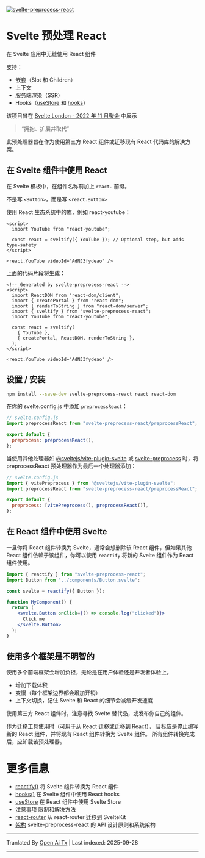 [![svelte-preprocess-react](https://raw.githubusercontent.com/bfanger/svelte-preprocess-react/main/./static/svelte-preprocess-react.svg)](https://www.npmjs.com/package/svelte-preprocess-react)

# Svelte 预处理 React

在 Svelte 应用中无缝使用 React 组件

支持：

- 嵌套（Slot 和 Children）
- 上下文
- 服务端渲染（SSR）
- Hooks（[useStore](https://raw.githubusercontent.com/bfanger/svelte-preprocess-react/main/./docs/useStore.md) 和 [hooks](https://raw.githubusercontent.com/bfanger/svelte-preprocess-react/main/./docs/hooks.md)）

该项目曾在 [Svelte London - 2022 年 11 月聚会](https://www.youtube.com/live/DXQl1G54DJY?feature=share&t=2569) 中展示

> “拥抱、扩展并取代”

此预处理器旨在作为使用第三方 React 组件或迁移现有 React 代码库的解决方案。

## 在 Svelte 组件中使用 React

在 Svelte 模板中，在组件名称前加上 `react.` 前缀。

不是写 `<Button>`，而是写 `<react.Button>`

使用 React 生态系统中的库，例如 react-youtube：

```svelte
<script>
  import YouTube from "react-youtube";

  const react = sveltify({ YouTube }); // Optional step, but adds type-safety
</script>

<react.YouTube videoId="AdNJ3fydeao" />
```
上面的代码片段将生成：


```svelte
<!-- Generated by svelte-preprocess-react -->
<script>
  import ReactDOM from "react-dom/client";
  import { createPortal } from "react-dom";
  import { renderToString } from "react-dom/server";
  import { sveltify } from "svelte-preprocess-react";
  import YouTube from "react-youtube";

  const react = sveltify(
    { YouTube },
    { createPortal, ReactDOM, renderToString },
  );
</script>

<react.YouTube videoId="AdNJ3fydeao" />
```

## 设置 / 安装

```sh
npm install --save-dev svelte-preprocess-react react react-dom
```

在你的 svelte.config.js 中添加 `preprocessReact`：

```js
// svelte.config.js
import preprocessReact from "svelte-preprocess-react/preprocessReact";

export default {
  preprocess: preprocessReact(),
};
```

当使用其他处理器如 [@sveltejs/vite-plugin-svelte](https://github.com/sveltejs/vite-plugin-svelte/blob/main/docs/preprocess.md) 或 [svelte-preprocess](https://github.com/sveltejs/svelte-preprocess) 时，将 preprocessReact 预处理器作为最后一个处理器添加：

```js
// svelte.config.js
import { vitePreprocess } from "@sveltejs/vite-plugin-svelte";
import preprocessReact from "svelte-preprocess-react/preprocessReact";

export default {
  preprocess: [vitePreprocess(), preprocessReact()],
};
```

## 在 React 组件中使用 Svelte

一旦你将 React 组件转换为 Svelte，通常会想删除该 React 组件，但如果其他 React 组件依赖于该组件，你可以使用 `reactify` 将新的 Svelte 组件作为 React 组件使用。

```jsx
import { reactify } from "svelte-preprocess-react";
import Button from "../components/Button.svelte";

const svelte = reactify({ Button });

function MyComponent() {
  return (
    <svelte.Button onClick={() => console.log("clicked")}>
      Click me
    </svelte.Button>
  );
}
```
## 使用多个框架是不明智的

使用多个前端框架会增加负担，无论是在用户体验还是开发者体验上。

- 增加下载体积
- 变慢（每个框架边界都会增加开销）
- 上下文切换，记住 Svelte 和 React 的细节会减缓开发速度

使用第三方 React 组件时，注意寻找 Svelte 替代品，或发布你自己的组件。

作为迁移工具使用时（可用于从 React 迁移或迁移到 React），
目标应是停止编写新的 React 组件，并将现有 React 组件转换为 Svelte 组件。
所有组件转换完成后，应卸载该预处理器。

# 更多信息

- [reactify()](https://raw.githubusercontent.com/bfanger/svelte-preprocess-react/main/./docs/reactify.md) 将 Svelte 组件转换为 React 组件
- [hooks()](https://raw.githubusercontent.com/bfanger/svelte-preprocess-react/main/./docs/hooks.md) 在 Svelte 组件中使用 React hooks
- [useStore](https://raw.githubusercontent.com/bfanger/svelte-preprocess-react/main/./docs/useStore.md) 在 React 组件中使用 Svelte Store
- [注意事项](https://raw.githubusercontent.com/bfanger/svelte-preprocess-react/main/./docs/caveats.md) 限制和解决方法
- [react-router](https://raw.githubusercontent.com/bfanger/svelte-preprocess-react/main/./docs/react-router.md) 从 react-router 迁移到 SvelteKit
- [架构](https://raw.githubusercontent.com/bfanger/svelte-preprocess-react/main/./docs/architecture.md) svelte-preprocess-react 的 API 设计原则和系统架构



---

Tranlated By [Open Ai Tx](https://github.com/OpenAiTx/OpenAiTx) | Last indexed: 2025-09-28

---